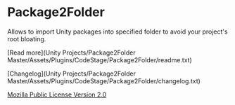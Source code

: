 # Package2Folder
Allows to import Unity packages into specified folder to avoid your project's root bloating.

[Read more](Unity Projects/Package2Folder Master/Assets/Plugins/CodeStage/Package2Folder/readme.txt)

[Changelog](Unity Projects/Package2Folder Master/Assets/Plugins/CodeStage/Package2Folder/changelog.txt)

[Mozilla Public License Version 2.0](LICENSE)